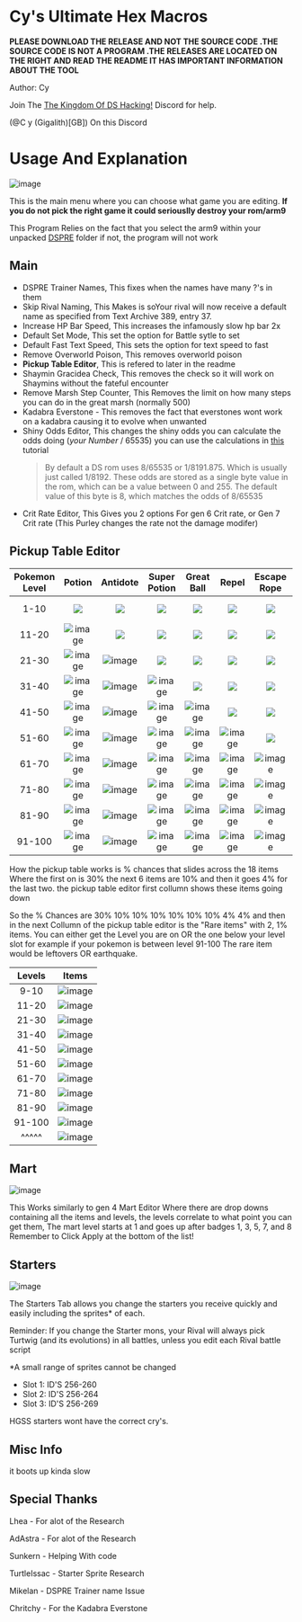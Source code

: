 # Cy's Ultimate Hex Macros
**PLEASE DOWNLOAD THE RELEASE AND NOT THE SOURCE CODE .THE SOURCE CODE IS NOT A PROGRAM .THE RELEASES ARE LOCATED ON THE RIGHT AND READ THE README IT HAS IMPORTANT INFORMATION ABOUT THE TOOL**

Author: Cy

Join The [The Kingdom Of DS Hacking!](https://discord.gg/zAtqJDW2jC) Discord for help.

(@C y (Gigalith)[GB]) On this Discord

# Usage And Explanation
![image](https://github.com/dev-cyw/Cy-s-Hex-Macros/assets/98186075/7011901a-2531-4d28-a3c4-9b902cae0661)

This is the main menu where you can choose what game you are editing. **If you do not pick the right game it could seriouslly destroy your rom/arm9**

This Program Relies on the fact that you select the arm9 within your unpacked [DSPRE](https://github.com/AdAstra-LD/DS-Pokemon-Rom-Editor) folder if not, the program will not work
## Main
- DSPRE Trainer Names, This fixes when the names have many ?'s in them
- Skip Rival Naming, This Makes is soYour rival will now receive a default name as specified from Text Archive 389, entry 37.
- Increase HP Bar Speed, This increases the infamously slow hp bar 2x
- Default Set Mode, This set the option for Battle sytle to set
- Default Fast Text Speed, This sets the option for text speed to fast
- Remove Overworld Poison, This removes overworld poison
- **Pickup Table Editor**, This is refered to later in the readme
- Shaymin Gracidea Check, This removes the check so it will work on Shaymins without the fateful encounter
- Remove Marsh Step Counter, This Removes the limit on how many steps you can do in the great marsh (normally 500)
- Kadabra Everstone - This removes the fact that everstones wont work on a kadabra causing it to evolve when unwanted
- Shiny Odds Editor, This changes the shiny odds you can calculate the odds doing (*your Number* / 65535) you can use the calculations in [this](https://docs.google.com/document/d/1AmyGWYjVb3k3iGJSrLWotpUJA6r0bgKHSWen4FXG7as/edit) tutorial
  > By default a DS rom uses 8/65535 or 1/8191.875. Which is usually just called 1/8192.
  > These odds are stored as a single byte value in the rom, which can be a value between 0 and 255.
  >  The default value of this byte is 8, which matches the odds of 8/65535
- Crit Rate Editor, This Gives you 2 options For gen 6 Crit rate, or Gen 7 Crit rate (This Purley changes the rate not the damage modifer)
## Pickup Table Editor

| Pokemon Level | Potion | Antidote | Super Potion | Great Ball | Repel | Escape Rope | Full Heal | Hyper Potion | Ultra Ball | Revive | Rare Candy | Dusk Stone | Shiny Stone | Dawn Stone | Full Restore | Max Revive | PP up's | Max Elixir | 
| :-: | :-: | :-: | :-: | :-: | :-: | :-: | :-: | :-: | :-: | :-: | :-: | :-: | :-: | :-: | :-: | :-: | :-: | :-: |
| 1-10 | <kbd> <img src="https://github.com/dev-cyw/Cy-s-Hex-Macros/assets/98186075/fe86f695-c620-4b2a-b5a3-0362d1ac6731" /> </kbd> | <kbd> <img src="https://github.com/dev-cyw/Cy-s-Hex-Macros/assets/98186075/1d352c99-d99c-48ab-b7b3-55c1a2fe34c4" /> </kbd> | <kbd> <img src="https://github.com/dev-cyw/Cy-s-Hex-Macros/assets/98186075/74435751-e9bf-4ee5-9ec4-6096985bfd9a" /> </kbd> | <kbd> <img src="https://github.com/dev-cyw/Cy-s-Hex-Macros/assets/98186075/66dc74a5-5cef-4b22-ba90-d0b65a0ebf94" /> </kbd> | <kbd> <img src="https://github.com/dev-cyw/Cy-s-Hex-Macros/assets/98186075/58b2ad4c-c03f-4337-8f44-f7df032adc88" /> </kbd> | <kbd> <img src="https://github.com/dev-cyw/Cy-s-Hex-Macros/assets/98186075/a0ef85e7-461b-4fa7-b769-81347527cbcd" /> </kbd> | <kbd> <img src="https://github.com/dev-cyw/Cy-s-Hex-Macros/assets/98186075/e1c8789c-3b3a-4cf5-bc1c-ed52640f773c" /> </kbd> | <kbd> <img src="https://github.com/dev-cyw/Cy-s-Hex-Macros/assets/98186075/ab5ddab0-1496-4fa6-8299-2da43586e0be" /> </kbd> | <kbd> <img src="https://github.com/dev-cyw/Cy-s-Hex-Macros/assets/98186075/9e315d2e-b138-433d-873d-6a3008ef815d" /> </kbd> | ![image](https://github.com/dev-cyw/Cy-s-Hex-Macros/assets/98186075/972e65f5-29e4-474e-a728-49626c80e01a)| ![image](https://github.com/dev-cyw/Cy-s-Hex-Macros/assets/98186075/32fb357f-a8c0-474b-ad48-30b1eece530f) | ![image](https://github.com/dev-cyw/Cy-s-Hex-Macros/assets/98186075/1fdde15a-4bf5-4791-8e63-96d38def807e)| ![image](https://github.com/dev-cyw/Cy-s-Hex-Macros/assets/98186075/b4fec8d3-cf58-401b-bb19-cc1cbfa2144c) | ![image](https://github.com/dev-cyw/Cy-s-Hex-Macros/assets/98186075/5e74a604-57a8-414f-9d44-e6223c9014aa) | ![image](https://github.com/dev-cyw/Cy-s-Hex-Macros/assets/98186075/84f6656f-6389-4137-81a1-f68c8b43c66f) | ![image](https://github.com/dev-cyw/Cy-s-Hex-Macros/assets/98186075/efebea77-cfa8-4b18-81aa-943caed95e49) | ![image](https://github.com/dev-cyw/Cy-s-Hex-Macros/assets/98186075/c4b991b4-e4f7-432e-8c9b-b8705a9ced03) | ![image](https://github.com/dev-cyw/Cy-s-Hex-Macros/assets/98186075/0ef8647c-77ba-49d9-b1a6-018d30060d10) |
| 11-20 | ![image](https://github.com/dev-cyw/Cy-s-Hex-Macros/assets/98186075/fe86f695-c620-4b2a-b5a3-0362d1ac6731) | <kbd> <img src="https://github.com/dev-cyw/Cy-s-Hex-Macros/assets/98186075/1d352c99-d99c-48ab-b7b3-55c1a2fe34c4" /> </kbd>  | <kbd> <img src="https://github.com/dev-cyw/Cy-s-Hex-Macros/assets/98186075/74435751-e9bf-4ee5-9ec4-6096985bfd9a" /> </kbd> | <kbd> <img src="https://github.com/dev-cyw/Cy-s-Hex-Macros/assets/98186075/66dc74a5-5cef-4b22-ba90-d0b65a0ebf94" /> </kbd>| <kbd> <img src="https://github.com/dev-cyw/Cy-s-Hex-Macros/assets/98186075/58b2ad4c-c03f-4337-8f44-f7df032adc88" /> </kbd> | <kbd> <img src="https://github.com/dev-cyw/Cy-s-Hex-Macros/assets/98186075/a0ef85e7-461b-4fa7-b769-81347527cbcd" /> </kbd> | <kbd> <img src="https://github.com/dev-cyw/Cy-s-Hex-Macros/assets/98186075/e1c8789c-3b3a-4cf5-bc1c-ed52640f773c" /> </kbd> | <kbd> <img src="https://github.com/dev-cyw/Cy-s-Hex-Macros/assets/98186075/ab5ddab0-1496-4fa6-8299-2da43586e0be" /> </kbd> | <kbd> <img src="https://github.com/dev-cyw/Cy-s-Hex-Macros/assets/98186075/9e315d2e-b138-433d-873d-6a3008ef815d" /> </kbd> | <kbd> <img src="https://github.com/dev-cyw/Cy-s-Hex-Macros/assets/98186075/972e65f5-29e4-474e-a728-49626c80e01a" /> </kbd> | ![image](https://github.com/dev-cyw/Cy-s-Hex-Macros/assets/98186075/32fb357f-a8c0-474b-ad48-30b1eece530f) | ![image](https://github.com/dev-cyw/Cy-s-Hex-Macros/assets/98186075/1fdde15a-4bf5-4791-8e63-96d38def807e) | ![image](https://github.com/dev-cyw/Cy-s-Hex-Macros/assets/98186075/b4fec8d3-cf58-401b-bb19-cc1cbfa2144c) | ![image](https://github.com/dev-cyw/Cy-s-Hex-Macros/assets/98186075/5e74a604-57a8-414f-9d44-e6223c9014aa) | ![image](https://github.com/dev-cyw/Cy-s-Hex-Macros/assets/98186075/84f6656f-6389-4137-81a1-f68c8b43c66f) | ![image](https://github.com/dev-cyw/Cy-s-Hex-Macros/assets/98186075/efebea77-cfa8-4b18-81aa-943caed95e49) | ![image](https://github.com/dev-cyw/Cy-s-Hex-Macros/assets/98186075/c4b991b4-e4f7-432e-8c9b-b8705a9ced03) | ![image](https://github.com/dev-cyw/Cy-s-Hex-Macros/assets/98186075/0ef8647c-77ba-49d9-b1a6-018d30060d10) |
| 21-30 | ![image](https://github.com/dev-cyw/Cy-s-Hex-Macros/assets/98186075/fe86f695-c620-4b2a-b5a3-0362d1ac6731) | ![image](https://github.com/dev-cyw/Cy-s-Hex-Macros/assets/98186075/1d352c99-d99c-48ab-b7b3-55c1a2fe34c4) | <kbd> <img src="https://github.com/dev-cyw/Cy-s-Hex-Macros/assets/98186075/74435751-e9bf-4ee5-9ec4-6096985bfd9a" /> </kbd> | <kbd> <img src="https://github.com/dev-cyw/Cy-s-Hex-Macros/assets/98186075/66dc74a5-5cef-4b22-ba90-d0b65a0ebf94" /> </kbd>| <kbd> <img src="https://github.com/dev-cyw/Cy-s-Hex-Macros/assets/98186075/58b2ad4c-c03f-4337-8f44-f7df032adc88" /> </kbd> | <kbd> <img src="https://github.com/dev-cyw/Cy-s-Hex-Macros/assets/98186075/a0ef85e7-461b-4fa7-b769-81347527cbcd" /> </kbd> | <kbd> <img src="https://github.com/dev-cyw/Cy-s-Hex-Macros/assets/98186075/e1c8789c-3b3a-4cf5-bc1c-ed52640f773c" /> </kbd> | <kbd> <img src="https://github.com/dev-cyw/Cy-s-Hex-Macros/assets/98186075/ab5ddab0-1496-4fa6-8299-2da43586e0be" /> </kbd> | <kbd> <img src="https://github.com/dev-cyw/Cy-s-Hex-Macros/assets/98186075/9e315d2e-b138-433d-873d-6a3008ef815d" /> </kbd> | <kbd> <img src="https://github.com/dev-cyw/Cy-s-Hex-Macros/assets/98186075/972e65f5-29e4-474e-a728-49626c80e01a" /> </kbd> | <kbd> <img src="https://github.com/dev-cyw/Cy-s-Hex-Macros/assets/98186075/32fb357f-a8c0-474b-ad48-30b1eece530f" /> </kbd> | ![image](https://github.com/dev-cyw/Cy-s-Hex-Macros/assets/98186075/1fdde15a-4bf5-4791-8e63-96d38def807e) | ![image](https://github.com/dev-cyw/Cy-s-Hex-Macros/assets/98186075/b4fec8d3-cf58-401b-bb19-cc1cbfa2144c) | ![image](https://github.com/dev-cyw/Cy-s-Hex-Macros/assets/98186075/5e74a604-57a8-414f-9d44-e6223c9014aa) | ![image](https://github.com/dev-cyw/Cy-s-Hex-Macros/assets/98186075/84f6656f-6389-4137-81a1-f68c8b43c66f) | ![image](https://github.com/dev-cyw/Cy-s-Hex-Macros/assets/98186075/efebea77-cfa8-4b18-81aa-943caed95e49) | ![image](https://github.com/dev-cyw/Cy-s-Hex-Macros/assets/98186075/c4b991b4-e4f7-432e-8c9b-b8705a9ced03) | ![image](https://github.com/dev-cyw/Cy-s-Hex-Macros/assets/98186075/0ef8647c-77ba-49d9-b1a6-018d30060d10) |
| 31-40 | ![image](https://github.com/dev-cyw/Cy-s-Hex-Macros/assets/98186075/fe86f695-c620-4b2a-b5a3-0362d1ac6731) | ![image](https://github.com/dev-cyw/Cy-s-Hex-Macros/assets/98186075/1d352c99-d99c-48ab-b7b3-55c1a2fe34c4) | ![image](https://github.com/dev-cyw/Cy-s-Hex-Macros/assets/98186075/74435751-e9bf-4ee5-9ec4-6096985bfd9a) | <kbd> <img src="https://github.com/dev-cyw/Cy-s-Hex-Macros/assets/98186075/66dc74a5-5cef-4b22-ba90-d0b65a0ebf94" /> </kbd> | <kbd> <img src="https://github.com/dev-cyw/Cy-s-Hex-Macros/assets/98186075/58b2ad4c-c03f-4337-8f44-f7df032adc88" /> </kbd> | <kbd> <img src="https://github.com/dev-cyw/Cy-s-Hex-Macros/assets/98186075/a0ef85e7-461b-4fa7-b769-81347527cbcd" /> </kbd> | <kbd> <img src="https://github.com/dev-cyw/Cy-s-Hex-Macros/assets/98186075/e1c8789c-3b3a-4cf5-bc1c-ed52640f773c" /> </kbd> | <kbd> <img src="https://github.com/dev-cyw/Cy-s-Hex-Macros/assets/98186075/ab5ddab0-1496-4fa6-8299-2da43586e0be" /> </kbd> | <kbd> <img src="https://github.com/dev-cyw/Cy-s-Hex-Macros/assets/98186075/9e315d2e-b138-433d-873d-6a3008ef815d" /> </kbd> | <kbd> <img src="https://github.com/dev-cyw/Cy-s-Hex-Macros/assets/98186075/972e65f5-29e4-474e-a728-49626c80e01a" /> </kbd> | <kbd> <img src="https://github.com/dev-cyw/Cy-s-Hex-Macros/assets/98186075/32fb357f-a8c0-474b-ad48-30b1eece530f" /> </kbd> | <kbd> <img src="https://github.com/dev-cyw/Cy-s-Hex-Macros/assets/98186075/1fdde15a-4bf5-4791-8e63-96d38def807e" /> </kbd> | ![image](https://github.com/dev-cyw/Cy-s-Hex-Macros/assets/98186075/b4fec8d3-cf58-401b-bb19-cc1cbfa2144c) | ![image](https://github.com/dev-cyw/Cy-s-Hex-Macros/assets/98186075/5e74a604-57a8-414f-9d44-e6223c9014aa) | ![image](https://github.com/dev-cyw/Cy-s-Hex-Macros/assets/98186075/84f6656f-6389-4137-81a1-f68c8b43c66f) | ![image](https://github.com/dev-cyw/Cy-s-Hex-Macros/assets/98186075/efebea77-cfa8-4b18-81aa-943caed95e49) | ![image](https://github.com/dev-cyw/Cy-s-Hex-Macros/assets/98186075/c4b991b4-e4f7-432e-8c9b-b8705a9ced03) | ![image](https://github.com/dev-cyw/Cy-s-Hex-Macros/assets/98186075/0ef8647c-77ba-49d9-b1a6-018d30060d10) |
| 41-50 | ![image](https://github.com/dev-cyw/Cy-s-Hex-Macros/assets/98186075/fe86f695-c620-4b2a-b5a3-0362d1ac6731) | ![image](https://github.com/dev-cyw/Cy-s-Hex-Macros/assets/98186075/1d352c99-d99c-48ab-b7b3-55c1a2fe34c4) | ![image](https://github.com/dev-cyw/Cy-s-Hex-Macros/assets/98186075/74435751-e9bf-4ee5-9ec4-6096985bfd9a) |![image](https://github.com/dev-cyw/Cy-s-Hex-Macros/assets/98186075/66dc74a5-5cef-4b22-ba90-d0b65a0ebf94) | <kbd> <img src="https://github.com/dev-cyw/Cy-s-Hex-Macros/assets/98186075/58b2ad4c-c03f-4337-8f44-f7df032adc88" /> </kbd> | <kbd> <img src="https://github.com/dev-cyw/Cy-s-Hex-Macros/assets/98186075/a0ef85e7-461b-4fa7-b769-81347527cbcd" /> </kbd> | <kbd> <img src="https://github.com/dev-cyw/Cy-s-Hex-Macros/assets/98186075/e1c8789c-3b3a-4cf5-bc1c-ed52640f773c" /> </kbd> | <kbd> <img src="https://github.com/dev-cyw/Cy-s-Hex-Macros/assets/98186075/ab5ddab0-1496-4fa6-8299-2da43586e0be" /> </kbd> | <kbd> <img src="https://github.com/dev-cyw/Cy-s-Hex-Macros/assets/98186075/9e315d2e-b138-433d-873d-6a3008ef815d" /> </kbd> | <kbd> <img src="https://github.com/dev-cyw/Cy-s-Hex-Macros/assets/98186075/972e65f5-29e4-474e-a728-49626c80e01a" /> </kbd> | <kbd> <img src="https://github.com/dev-cyw/Cy-s-Hex-Macros/assets/98186075/32fb357f-a8c0-474b-ad48-30b1eece530f" /> </kbd> | <kbd> <img src="https://github.com/dev-cyw/Cy-s-Hex-Macros/assets/98186075/1fdde15a-4bf5-4791-8e63-96d38def807e" /> </kbd> | <kbd> <img src="https://github.com/dev-cyw/Cy-s-Hex-Macros/assets/98186075/b4fec8d3-cf58-401b-bb19-cc1cbfa2144c" /> </kbd> | ![image](https://github.com/dev-cyw/Cy-s-Hex-Macros/assets/98186075/5e74a604-57a8-414f-9d44-e6223c9014aa) | ![image](https://github.com/dev-cyw/Cy-s-Hex-Macros/assets/98186075/84f6656f-6389-4137-81a1-f68c8b43c66f) | ![image](https://github.com/dev-cyw/Cy-s-Hex-Macros/assets/98186075/efebea77-cfa8-4b18-81aa-943caed95e49) | ![image](https://github.com/dev-cyw/Cy-s-Hex-Macros/assets/98186075/c4b991b4-e4f7-432e-8c9b-b8705a9ced03) | ![image](https://github.com/dev-cyw/Cy-s-Hex-Macros/assets/98186075/0ef8647c-77ba-49d9-b1a6-018d30060d10) |
| 51-60 | ![image](https://github.com/dev-cyw/Cy-s-Hex-Macros/assets/98186075/fe86f695-c620-4b2a-b5a3-0362d1ac6731) | ![image](https://github.com/dev-cyw/Cy-s-Hex-Macros/assets/98186075/1d352c99-d99c-48ab-b7b3-55c1a2fe34c4) | ![image](https://github.com/dev-cyw/Cy-s-Hex-Macros/assets/98186075/74435751-e9bf-4ee5-9ec4-6096985bfd9a) | ![image](https://github.com/dev-cyw/Cy-s-Hex-Macros/assets/98186075/66dc74a5-5cef-4b22-ba90-d0b65a0ebf94) | ![image](https://github.com/dev-cyw/Cy-s-Hex-Macros/assets/98186075/58b2ad4c-c03f-4337-8f44-f7df032adc88) | <kbd> <img src="https://github.com/dev-cyw/Cy-s-Hex-Macros/assets/98186075/a0ef85e7-461b-4fa7-b769-81347527cbcd" /> </kbd> | <kbd> <img src="https://github.com/dev-cyw/Cy-s-Hex-Macros/assets/98186075/e1c8789c-3b3a-4cf5-bc1c-ed52640f773c" /> </kbd> | <kbd> <img src="https://github.com/dev-cyw/Cy-s-Hex-Macros/assets/98186075/ab5ddab0-1496-4fa6-8299-2da43586e0be" /> </kbd> | <kbd> <img src="https://github.com/dev-cyw/Cy-s-Hex-Macros/assets/98186075/9e315d2e-b138-433d-873d-6a3008ef815d" /> </kbd> | <kbd> <img src="https://github.com/dev-cyw/Cy-s-Hex-Macros/assets/98186075/972e65f5-29e4-474e-a728-49626c80e01a" /> </kbd> | <kbd> <img src="https://github.com/dev-cyw/Cy-s-Hex-Macros/assets/98186075/32fb357f-a8c0-474b-ad48-30b1eece530f" /> </kbd> | <kbd> <img src="https://github.com/dev-cyw/Cy-s-Hex-Macros/assets/98186075/1fdde15a-4bf5-4791-8e63-96d38def807e" /> </kbd> | <kbd> <img src="https://github.com/dev-cyw/Cy-s-Hex-Macros/assets/98186075/b4fec8d3-cf58-401b-bb19-cc1cbfa2144c" /> </kbd> | <kbd> <img src="https://github.com/dev-cyw/Cy-s-Hex-Macros/assets/98186075/5e74a604-57a8-414f-9d44-e6223c9014aa" /> </kbd> | ![image](https://github.com/dev-cyw/Cy-s-Hex-Macros/assets/98186075/84f6656f-6389-4137-81a1-f68c8b43c66f) | ![image](https://github.com/dev-cyw/Cy-s-Hex-Macros/assets/98186075/efebea77-cfa8-4b18-81aa-943caed95e49) | ![image](https://github.com/dev-cyw/Cy-s-Hex-Macros/assets/98186075/c4b991b4-e4f7-432e-8c9b-b8705a9ced03) | ![image](https://github.com/dev-cyw/Cy-s-Hex-Macros/assets/98186075/0ef8647c-77ba-49d9-b1a6-018d30060d10) |
| 61-70 | ![image](https://github.com/dev-cyw/Cy-s-Hex-Macros/assets/98186075/fe86f695-c620-4b2a-b5a3-0362d1ac6731) | ![image](https://github.com/dev-cyw/Cy-s-Hex-Macros/assets/98186075/1d352c99-d99c-48ab-b7b3-55c1a2fe34c4) | ![image](https://github.com/dev-cyw/Cy-s-Hex-Macros/assets/98186075/74435751-e9bf-4ee5-9ec4-6096985bfd9a) | ![image](https://github.com/dev-cyw/Cy-s-Hex-Macros/assets/98186075/66dc74a5-5cef-4b22-ba90-d0b65a0ebf94) | ![image](https://github.com/dev-cyw/Cy-s-Hex-Macros/assets/98186075/58b2ad4c-c03f-4337-8f44-f7df032adc88) | ![image](https://github.com/dev-cyw/Cy-s-Hex-Macros/assets/98186075/a0ef85e7-461b-4fa7-b769-81347527cbcd) | <kbd> <img src="https://github.com/dev-cyw/Cy-s-Hex-Macros/assets/98186075/e1c8789c-3b3a-4cf5-bc1c-ed52640f773c" /> </kbd> | <kbd> <img src="https://github.com/dev-cyw/Cy-s-Hex-Macros/assets/98186075/ab5ddab0-1496-4fa6-8299-2da43586e0be" /> </kbd> | <kbd> <img src="https://github.com/dev-cyw/Cy-s-Hex-Macros/assets/98186075/9e315d2e-b138-433d-873d-6a3008ef815d" /> </kbd> | <kbd> <img src="https://github.com/dev-cyw/Cy-s-Hex-Macros/assets/98186075/972e65f5-29e4-474e-a728-49626c80e01a" /> </kbd> | <kbd> <img src="https://github.com/dev-cyw/Cy-s-Hex-Macros/assets/98186075/32fb357f-a8c0-474b-ad48-30b1eece530f" /> </kbd> | <kbd> <img src="https://github.com/dev-cyw/Cy-s-Hex-Macros/assets/98186075/1fdde15a-4bf5-4791-8e63-96d38def807e" /> </kbd> | <kbd> <img src="https://github.com/dev-cyw/Cy-s-Hex-Macros/assets/98186075/b4fec8d3-cf58-401b-bb19-cc1cbfa2144c" /> </kbd> | <kbd> <img src="https://github.com/dev-cyw/Cy-s-Hex-Macros/assets/98186075/5e74a604-57a8-414f-9d44-e6223c9014aa" /> </kbd> | <kbd> <img src="https://github.com/dev-cyw/Cy-s-Hex-Macros/assets/98186075/84f6656f-6389-4137-81a1-f68c8b43c66f" /> </kbd> | ![image](https://github.com/dev-cyw/Cy-s-Hex-Macros/assets/98186075/efebea77-cfa8-4b18-81aa-943caed95e49) | ![image](https://github.com/dev-cyw/Cy-s-Hex-Macros/assets/98186075/c4b991b4-e4f7-432e-8c9b-b8705a9ced03) | ![image](https://github.com/dev-cyw/Cy-s-Hex-Macros/assets/98186075/0ef8647c-77ba-49d9-b1a6-018d30060d10) |
| 71-80 | ![image](https://github.com/dev-cyw/Cy-s-Hex-Macros/assets/98186075/fe86f695-c620-4b2a-b5a3-0362d1ac6731) | ![image](https://github.com/dev-cyw/Cy-s-Hex-Macros/assets/98186075/1d352c99-d99c-48ab-b7b3-55c1a2fe34c4) | ![image](https://github.com/dev-cyw/Cy-s-Hex-Macros/assets/98186075/74435751-e9bf-4ee5-9ec4-6096985bfd9a) | ![image](https://github.com/dev-cyw/Cy-s-Hex-Macros/assets/98186075/66dc74a5-5cef-4b22-ba90-d0b65a0ebf94) | ![image](https://github.com/dev-cyw/Cy-s-Hex-Macros/assets/98186075/58b2ad4c-c03f-4337-8f44-f7df032adc88) | ![image](https://github.com/dev-cyw/Cy-s-Hex-Macros/assets/98186075/a0ef85e7-461b-4fa7-b769-81347527cbcd) | ![image](https://github.com/dev-cyw/Cy-s-Hex-Macros/assets/98186075/e1c8789c-3b3a-4cf5-bc1c-ed52640f773c) | <kbd> <img src="https://github.com/dev-cyw/Cy-s-Hex-Macros/assets/98186075/ab5ddab0-1496-4fa6-8299-2da43586e0be" /> </kbd> | <kbd> <img src="https://github.com/dev-cyw/Cy-s-Hex-Macros/assets/98186075/9e315d2e-b138-433d-873d-6a3008ef815d" /> </kbd> | <kbd> <img src="https://github.com/dev-cyw/Cy-s-Hex-Macros/assets/98186075/972e65f5-29e4-474e-a728-49626c80e01a" /> </kbd> | <kbd> <img src="https://github.com/dev-cyw/Cy-s-Hex-Macros/assets/98186075/32fb357f-a8c0-474b-ad48-30b1eece530f" /> </kbd> | <kbd> <img src="https://github.com/dev-cyw/Cy-s-Hex-Macros/assets/98186075/1fdde15a-4bf5-4791-8e63-96d38def807e" /> </kbd> | <kbd> <img src="https://github.com/dev-cyw/Cy-s-Hex-Macros/assets/98186075/b4fec8d3-cf58-401b-bb19-cc1cbfa2144c" /> </kbd> | <kbd> <img src="https://github.com/dev-cyw/Cy-s-Hex-Macros/assets/98186075/5e74a604-57a8-414f-9d44-e6223c9014aa" /> </kbd> | <kbd> <img src="https://github.com/dev-cyw/Cy-s-Hex-Macros/assets/98186075/84f6656f-6389-4137-81a1-f68c8b43c66f" /> </kbd> | <kbd> <img src="https://github.com/dev-cyw/Cy-s-Hex-Macros/assets/98186075/efebea77-cfa8-4b18-81aa-943caed95e49" /> </kbd> | ![image](https://github.com/dev-cyw/Cy-s-Hex-Macros/assets/98186075/c4b991b4-e4f7-432e-8c9b-b8705a9ced03) | ![image](https://github.com/dev-cyw/Cy-s-Hex-Macros/assets/98186075/0ef8647c-77ba-49d9-b1a6-018d30060d10) |
| 81-90 | ![image](https://github.com/dev-cyw/Cy-s-Hex-Macros/assets/98186075/fe86f695-c620-4b2a-b5a3-0362d1ac6731) | ![image](https://github.com/dev-cyw/Cy-s-Hex-Macros/assets/98186075/1d352c99-d99c-48ab-b7b3-55c1a2fe34c4) | ![image](https://github.com/dev-cyw/Cy-s-Hex-Macros/assets/98186075/74435751-e9bf-4ee5-9ec4-6096985bfd9a) |![image](https://github.com/dev-cyw/Cy-s-Hex-Macros/assets/98186075/66dc74a5-5cef-4b22-ba90-d0b65a0ebf94) | ![image](https://github.com/dev-cyw/Cy-s-Hex-Macros/assets/98186075/58b2ad4c-c03f-4337-8f44-f7df032adc88) | ![image](https://github.com/dev-cyw/Cy-s-Hex-Macros/assets/98186075/a0ef85e7-461b-4fa7-b769-81347527cbcd) | ![image](https://github.com/dev-cyw/Cy-s-Hex-Macros/assets/98186075/e1c8789c-3b3a-4cf5-bc1c-ed52640f773c) | ![image](https://github.com/dev-cyw/Cy-s-Hex-Macros/assets/98186075/ab5ddab0-1496-4fa6-8299-2da43586e0be) | <kbd> <img src="https://github.com/dev-cyw/Cy-s-Hex-Macros/assets/98186075/9e315d2e-b138-433d-873d-6a3008ef815d" /> </kbd> | <kbd> <img src="https://github.com/dev-cyw/Cy-s-Hex-Macros/assets/98186075/972e65f5-29e4-474e-a728-49626c80e01a" /> </kbd> | <kbd> <img src="https://github.com/dev-cyw/Cy-s-Hex-Macros/assets/98186075/32fb357f-a8c0-474b-ad48-30b1eece530f" /> </kbd> | <kbd> <img src="https://github.com/dev-cyw/Cy-s-Hex-Macros/assets/98186075/1fdde15a-4bf5-4791-8e63-96d38def807e" /> </kbd> | <kbd> <img src="https://github.com/dev-cyw/Cy-s-Hex-Macros/assets/98186075/b4fec8d3-cf58-401b-bb19-cc1cbfa2144c" /> </kbd> | <kbd> <img src="https://github.com/dev-cyw/Cy-s-Hex-Macros/assets/98186075/5e74a604-57a8-414f-9d44-e6223c9014aa" /> </kbd> | <kbd> <img src="https://github.com/dev-cyw/Cy-s-Hex-Macros/assets/98186075/84f6656f-6389-4137-81a1-f68c8b43c66f" /> </kbd> | <kbd> <img src="https://github.com/dev-cyw/Cy-s-Hex-Macros/assets/98186075/efebea77-cfa8-4b18-81aa-943caed95e49" /> </kbd> | <kbd> <img src="https://github.com/dev-cyw/Cy-s-Hex-Macros/assets/98186075/c4b991b4-e4f7-432e-8c9b-b8705a9ced03" /> </kbd> | ![image](https://github.com/dev-cyw/Cy-s-Hex-Macros/assets/98186075/0ef8647c-77ba-49d9-b1a6-018d30060d10) |
| 91-100 | ![image](https://github.com/dev-cyw/Cy-s-Hex-Macros/assets/98186075/fe86f695-c620-4b2a-b5a3-0362d1ac6731) | ![image](https://github.com/dev-cyw/Cy-s-Hex-Macros/assets/98186075/1d352c99-d99c-48ab-b7b3-55c1a2fe34c4) | ![image](https://github.com/dev-cyw/Cy-s-Hex-Macros/assets/98186075/74435751-e9bf-4ee5-9ec4-6096985bfd9a) | ![image](https://github.com/dev-cyw/Cy-s-Hex-Macros/assets/98186075/66dc74a5-5cef-4b22-ba90-d0b65a0ebf94) | ![image](https://github.com/dev-cyw/Cy-s-Hex-Macros/assets/98186075/58b2ad4c-c03f-4337-8f44-f7df032adc88) | ![image](https://github.com/dev-cyw/Cy-s-Hex-Macros/assets/98186075/a0ef85e7-461b-4fa7-b769-81347527cbcd) | ![image](https://github.com/dev-cyw/Cy-s-Hex-Macros/assets/98186075/e1c8789c-3b3a-4cf5-bc1c-ed52640f773c) | ![image](https://github.com/dev-cyw/Cy-s-Hex-Macros/assets/98186075/ab5ddab0-1496-4fa6-8299-2da43586e0be) | ![image](https://github.com/dev-cyw/Cy-s-Hex-Macros/assets/98186075/9e315d2e-b138-433d-873d-6a3008ef815d) | <kbd> <img src="https://github.com/dev-cyw/Cy-s-Hex-Macros/assets/98186075/972e65f5-29e4-474e-a728-49626c80e01a" /> </kbd> | <kbd> <img src="https://github.com/dev-cyw/Cy-s-Hex-Macros/assets/98186075/32fb357f-a8c0-474b-ad48-30b1eece530f" /> </kbd> | <kbd> <img src="https://github.com/dev-cyw/Cy-s-Hex-Macros/assets/98186075/1fdde15a-4bf5-4791-8e63-96d38def807e" /> </kbd> | <kbd> <img src="https://github.com/dev-cyw/Cy-s-Hex-Macros/assets/98186075/b4fec8d3-cf58-401b-bb19-cc1cbfa2144c" /> </kbd> | <kbd> <img src="https://github.com/dev-cyw/Cy-s-Hex-Macros/assets/98186075/5e74a604-57a8-414f-9d44-e6223c9014aa" /> </kbd> | <kbd> <img src="https://github.com/dev-cyw/Cy-s-Hex-Macros/assets/98186075/84f6656f-6389-4137-81a1-f68c8b43c66f" /> </kbd> | <kbd> <img src="https://github.com/dev-cyw/Cy-s-Hex-Macros/assets/98186075/efebea77-cfa8-4b18-81aa-943caed95e49" /> </kbd> | <kbd> <img src="https://github.com/dev-cyw/Cy-s-Hex-Macros/assets/98186075/c4b991b4-e4f7-432e-8c9b-b8705a9ced03" /> </kbd> | <kbd> <img src="https://github.com/dev-cyw/Cy-s-Hex-Macros/assets/98186075/0ef8647c-77ba-49d9-b1a6-018d30060d10" /> </kbd> |

How the pickup table works is % chances that slides across the 18 items Where the first on is 30% the next 6 items are 10% and then it goes 4% for the last two. the pickup table editor first collumn shows these items going down

So the % Chances are 30% 10% 10% 10% 10% 10% 10% 4% 4%
and then in the next Collumn of the pickup table editor is the "Rare items" with 2, 1% items. You can either get the Level you are on OR the one below your level slot for example if your pokemon is between level 91-100 The rare item would be leftovers OR earthquake.

| Levels | Items |
| :-: | :-: |
| 9-10  | ![image](https://github.com/dev-cyw/Cy-s-Hex-Macros/assets/98186075/ab5ddab0-1496-4fa6-8299-2da43586e0be) |  
| 11-20 | ![image](https://github.com/dev-cyw/Cy-s-Hex-Macros/assets/98186075/0959be39-deef-4522-a37c-8ea218847e45) |
| 21-30 | ![image](https://github.com/dev-cyw/Cy-s-Hex-Macros/assets/98186075/20a7771e-7b68-4471-b3bf-a58d361deb64) |
| 31-40 | ![image](https://github.com/dev-cyw/Cy-s-Hex-Macros/assets/98186075/6365bcd9-ef59-42dc-8cdf-d77577d91571) |
| 41-50 | ![image](https://github.com/dev-cyw/Cy-s-Hex-Macros/assets/98186075/03275d10-0221-4164-93c1-2e24d9cae261) |
| 51-60 | ![image](https://github.com/dev-cyw/Cy-s-Hex-Macros/assets/98186075/f3181fc8-ebd9-45fb-8ff6-54cf8b5b379a) |
| 61-70 | ![image](https://github.com/dev-cyw/Cy-s-Hex-Macros/assets/98186075/0b0c6cc4-30ad-490f-89f7-c53cf354945f) |
| 71-80 | ![image](https://github.com/dev-cyw/Cy-s-Hex-Macros/assets/98186075/8ba72f33-fb31-4073-895f-2a8c47f2699a) |
| 81-90 | ![image](https://github.com/dev-cyw/Cy-s-Hex-Macros/assets/98186075/703bb0bf-121f-49da-961a-76b645573b2c) |
| 91-100 | ![image](https://github.com/dev-cyw/Cy-s-Hex-Macros/assets/98186075/d17e1981-6f64-4c2f-98f7-888e1cc074c6)|
| ^^^^^ | ![image](https://github.com/dev-cyw/Cy-s-Hex-Macros/assets/98186075/438768fa-736c-4be2-94a7-286a058ca248) |
## Mart
![image](https://github.com/dev-cyw/Cy-s-Hex-Macros/assets/98186075/a9c95421-e4b3-40f9-bbe8-acb106f17e8a)

This Works similarly to gen 4 Mart Editor Where there are drop downs containing
all the items and levels, the levels correlate to what point you can get them, The mart level starts at 1 and goes up after badges 1, 3, 5, 7, and 8
Remember to Click Apply at the bottom of the list!

## Starters
![image](https://github.com/dev-cyw/Cy-s-Hex-Macros/assets/98186075/af004aca-ff2e-4bf9-89ea-1148ac77b3cf)

The Starters Tab allows you change the starters you receive quickly and easily including the sprites* of each. 

Reminder: If you change the Starter mons, your Rival will always pick Turtwig (and its evolutions) in all battles, unless you edit each Rival battle script

*A small range of sprites cannot be changed
- Slot 1: ID'S 256-260
- Slot 2: ID'S 256-264
- Slot 3: ID'S 256-269

HGSS starters wont have the correct cry's.
## Misc Info
it boots up kinda slow
## Special Thanks

Lhea - For alot of the Research

AdAstra - For alot of the Research

Sunkern - Helping With code

TurtleIssac - Starter Sprite Research

Mikelan - DSPRE Trainer name Issue

Chritchy - For the Kadabra Everstone
